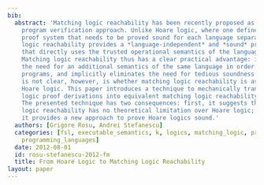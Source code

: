 ```yaml
---
bib:
  abstract: 'Matching logic reachability has been recently proposed as an alternative
    program verification approach. Unlike Hoare logic, where one defines a language-specific
    proof system that needs to be proved sound for each language separately, matching
    logic reachability provides a *language-independent* and *sound* proof system
    that directly uses the trusted operational semantics of the language as axioms.
    Matching logic reachability thus has a clear practical advantage: it eliminates
    the need for an additional semantics of the same language in order to reason about
    programs, and implicitly eliminates the need for tedious soundness proofs. What
    is not clear, however, is whether matching logic reachability is as powerful as
    Hoare logic. This paper introduces a technique to mechanically translate Hoare
    logic proof derivations into equivalent matching logic reachability proof derivations.
    The presented technique has two consequences: first, it suggests that matching
    logic reachability has no theoretical limitation over Hoare logic; and second,
    it provides a new approach to prove Hoare logics sound.'
  authors: [Grigore Rosu, Andrei Stefanescu]
  categories: [fsl, executable_semantics, k, logics, matching_logic, program_verification,
    programming_languages]
  date: 2012-08-01
  id: rosu-stefanescu-2012-fm
  title: From Hoare Logic to Matching Logic Reachability
layout: paper
---
```

